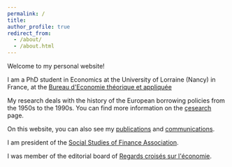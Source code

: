 ```yaml
---
permalink: /
title: 
author_profile: true
redirect_from: 
  - /about/
  - /about.html
---
```

Welcome to my personal website!

I am a PhD student in Economics at the University of Lorraine (Nancy) in France, at the [Bureau d'Economie théorique et appliquée](https://www.beta-economics.fr/)


My research deals with the history of the European borrowing policies from the 1950s to the 1990s. You can find more information on the [çesearch](/research/) page.

On this website, you can also see my [publications](/publications/) and [communications](/communications/).


I am president of the [Social Studies of Finance Association](https://ssfa-aesf.github.io/).

I was member of the editorial board of [Regards croisés sur l'économie](https://rce-revue.com/).
